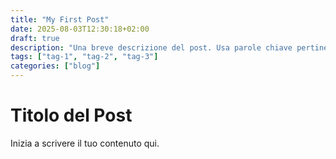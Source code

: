 ```yaml
---
title: "My First Post"
date: 2025-08-03T12:30:18+02:00
draft: true
description: "Una breve descrizione del post. Usa parole chiave pertinenti."
tags: ["tag-1", "tag-2", "tag-3"]
categories: ["blog"]
---
```


# Titolo del Post

Inizia a scrivere il tuo contenuto qui.
